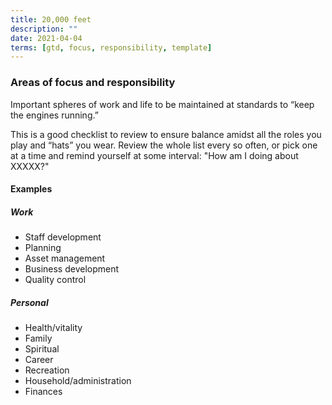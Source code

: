 ```yaml
---
title: 20,000 feet
description: ""
date: 2021-04-04
terms: [gtd, focus, responsibility, template]
---
```


### Areas of focus and responsibility

Important spheres of work and life to be maintained at standards to “keep the engines running.”

This is a good checklist to review to ensure balance amidst all the roles you play and “hats” you wear. Review the whole list every so often, or pick one at a time and remind yourself at some interval: "How am I doing about XXXXX?"

#### Examples

##### Work

- Staff development
- Planning
- Asset management
- Business development
- Quality control

##### Personal

- Health/vitality
- Family
- Spiritual
- Career
- Recreation
- Household/administration
- Finances
